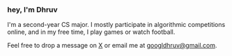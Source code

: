 ### hey, I'm Dhruv
I'm a second-year CS major. I mostly participate in algorithmic competitions online, and in my free time, I play games or watch football.  

Feel free to drop a message on [X](https://x.com/dask_58) or email me at [googldhruv@gmail.com](mailto:googldhruv@gmail.com).  
